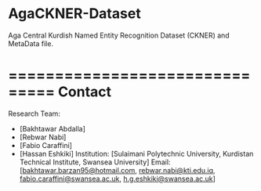 # AgaCKNER-Dataset
Aga Central Kurdish Named Entity Recognition Dataset (CKNER) and MetaData file.

===============================
Contact
===============================
Research Team: 
- [Bakhtawar Abdalla]
- [Rebwar Nabi]
- [Fabio Caraffini]
- [Hassan Eshkiki]
Institution: [Sulaimani Polytechnic University, Kurdistan Technical Institute, Swansea University]
Email: [bakhtawar.barzan95@hotmail.com, rebwar.nabi@kti.edu.iq, fabio.caraffini@swansea.ac.uk, h.g.eshkiki@swansea.ac.uk]
